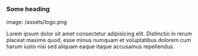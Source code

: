 ### Some heading

image: /assets/logo.png

Lorem ipsum dolor sit amet consectetur adipisicing elit. Distinctio in rerum placeat maxime quod, esse minus numquam et voluptatibus dolorem cum harum iusto nisi sed aliquam eaque itaque accusamus repellendus.
